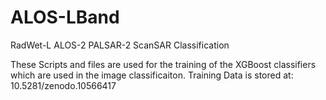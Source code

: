 # ALOS-LBand
RadWet-L ALOS-2 PALSAR-2 ScanSAR Classification 

These Scripts and files are used for the training of the XGBoost classifiers which are used in the image classificaiton. Training Data is stored at: 10.5281/zenodo.10566417
